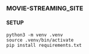 ### MOVIE-STREAMING_SITE
#### SETUP 

```
python3 -m venv .venv
source .venv/bin/activate 
pip install requirements.txt
```